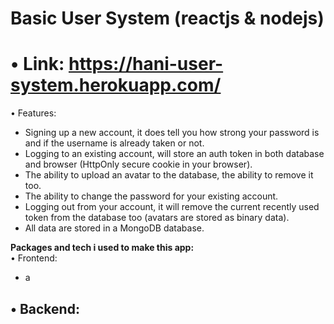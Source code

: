 # Basic User System (reactjs & nodejs)

# • Link: https://hani-user-system.herokuapp.com/

• Features: 
- Signing up a new account, it does tell you how strong your password is and if the username is already taken or not.   
- Logging to an existing account, will store an auth token in both database and browser (HttpOnly secure cookie in your browser).   
- The ability to upload an avatar to the database, the ability to remove it too.   
- The ability to change the password for your existing account.   
- Logging out from your account, it will remove the current recently used token from the database too (avatars are stored as binary data).   
- All data are stored in a MongoDB database.   


**Packages and tech i used to make this app:**   
• Frontend:   
- a

• Backend:   
- 
